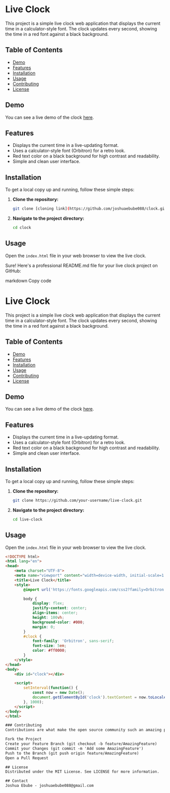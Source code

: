 # Live Clock

This project is a simple live clock web application that displays the current time in a calculator-style font. The clock updates every second, showing the time in a red font against a black background.

## Table of Contents

- [Demo](#demo)
- [Features](#features)
- [Installation](#installation)
- [Usage](#usage)
- [Contributing](#contributing)
- [License](#license)

## Demo

You can see a live demo of the clock [here](https://your-demo-link.com).

## Features

- Displays the current time in a live-updating format.
- Uses a calculator-style font (Orbitron) for a retro look.
- Red text color on a black background for high contrast and readability.
- Simple and clean user interface.

## Installation

To get a local copy up and running, follow these simple steps:

1. **Clone the repository:**
    ```sh
    git clone [cloning link](https://github.com/joshuaebube088/clock.git)
    ```

2. **Navigate to the project directory:**
    ```sh
    cd clock
    ```

## Usage

Open the `index.html` file in your web browser to view the live clock.

Sure! Here's a professional README.md file for your live clock project on GitHub:

markdown
Copy code
# Live Clock

This project is a simple live clock web application that displays the current time in a calculator-style font. The clock updates every second, showing the time in a red font against a black background.

## Table of Contents

- [Demo](#demo)
- [Features](#features)
- [Installation](#installation)
- [Usage](#usage)
- [Contributing](#contributing)
- [License](#license)

## Demo

You can see a live demo of the clock [here](https://your-demo-link.com).

## Features

- Displays the current time in a live-updating format.
- Uses a calculator-style font (Orbitron) for a retro look.
- Red text color on a black background for high contrast and readability.
- Simple and clean user interface.

## Installation

To get a local copy up and running, follow these simple steps:

1. **Clone the repository:**
    ```sh
    git clone https://github.com/your-username/live-clock.git
    ```

2. **Navigate to the project directory:**
    ```sh
    cd live-clock
    ```

## Usage

Open the `index.html` file in your web browser to view the live clock.

```html
<!DOCTYPE html>
<html lang="en">
<head>
    <meta charset="UTF-8">
    <meta name="viewport" content="width=device-width, initial-scale=1.0">
    <title>Live Clock</title>
    <style>
        @import url('https://fonts.googleapis.com/css2?family=Orbitron:wght@400&display=swap');

        body {
            display: flex;
            justify-content: center;
            align-items: center;
            height: 100vh;
            background-color: #000;
            margin: 0;
        }
        #clock {
            font-family: 'Orbitron', sans-serif;
            font-size: 5em;
            color: #ff0000;
        }
    </style>
</head>
<body>
    <div id="clock"></div>

    <script>
        setInterval(function() {
            const now = new Date();
            document.getElementById('clock').textContent = now.toLocaleTimeString();
        }, 1000);
    </script>
</body>
</html>

### Contributing
Contributions are what make the open source community such an amazing place to learn, inspire, and create. Any contributions you make are greatly appreciated.

Fork the Project
Create your Feature Branch (git checkout -b feature/AmazingFeature)
Commit your Changes (git commit -m 'Add some AmazingFeature')
Push to the Branch (git push origin feature/AmazingFeature)
Open a Pull Request

## License
Distributed under the MIT License. See LICENSE for more information.

## Contact
Joshua Ebube - joshuaebube088@gmail.com
